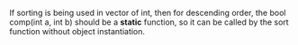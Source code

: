 If sorting is being used in vector of int, then for descending order, the bool comp(int a, int b) should be a **static** function, so it can be called by the sort function without object instantiation.